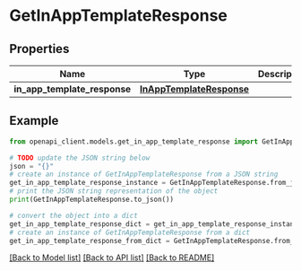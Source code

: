 # GetInAppTemplateResponse


## Properties

Name | Type | Description | Notes
------------ | ------------- | ------------- | -------------
**in_app_template_response** | [**InAppTemplateResponse**](InAppTemplateResponse.md) |  | 

## Example

```python
from openapi_client.models.get_in_app_template_response import GetInAppTemplateResponse

# TODO update the JSON string below
json = "{}"
# create an instance of GetInAppTemplateResponse from a JSON string
get_in_app_template_response_instance = GetInAppTemplateResponse.from_json(json)
# print the JSON string representation of the object
print(GetInAppTemplateResponse.to_json())

# convert the object into a dict
get_in_app_template_response_dict = get_in_app_template_response_instance.to_dict()
# create an instance of GetInAppTemplateResponse from a dict
get_in_app_template_response_from_dict = GetInAppTemplateResponse.from_dict(get_in_app_template_response_dict)
```
[[Back to Model list]](../README.md#documentation-for-models) [[Back to API list]](../README.md#documentation-for-api-endpoints) [[Back to README]](../README.md)


